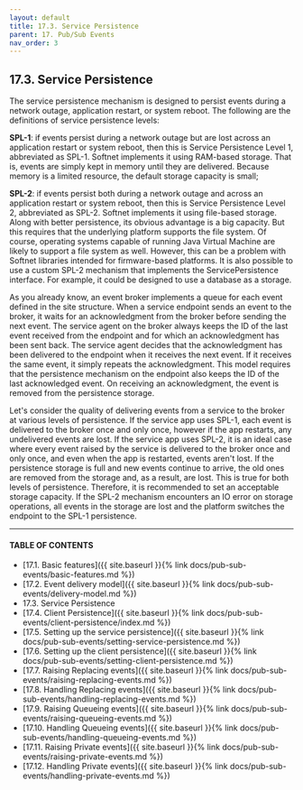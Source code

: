 ```yaml
---
layout: default
title: 17.3. Service Persistence
parent: 17. Pub/Sub Events
nav_order: 3
---
```


## 17.3. Service Persistence

The service persistence mechanism is designed to persist events during a network outage, application restart, or system reboot. The following are the definitions of service persistence levels:  

**SPL-1**: if events persist during a network outage but are lost across an application restart or system reboot, then this is Service Persistence Level 1, abbreviated as SPL-1. Softnet implements it using RAM-based storage. That is, events are simply kept in memory until they are delivered. Because memory is a limited resource, the default storage capacity is small;  

**SPL-2**: if events persist both during a network outage and across an application restart or system reboot, then this is Service Persistence Level 2, abbreviated as SPL-2. Softnet implements it using file-based storage. Along with better persistence, its obvious advantage is a big capacity. But this requires that the underlying platform supports the file system. Of course, operating systems capable of running Java Virtual Machine are likely to support a file system as well. However, this can be a problem with Softnet libraries intended for firmware-based platforms. It is also possible to use a custom SPL-2 mechanism that implements the ServicePersistence interface. For example, it could be designed to use a database as a storage.  

As you already know, an event broker implements a queue for each event defined in the site structure. When a service endpoint sends an event to the broker, it waits for an acknowledgment from the broker before sending the next event. The service agent on the broker always keeps the ID of the last event received from the endpoint and for which an acknowledgment has been sent back. The service agent decides that the acknowledgment has been delivered to the endpoint when it receives the next event. If it receives the same event, it simply repeats the acknowledgment. This model requires that the persistence mechanism on the endpoint also keeps the ID of the last acknowledged event. On receiving an acknowledgment, the event is removed from the persistence storage.  

Let's consider the quality of delivering events from a service to the broker at various levels of persistence.  If the service app uses SPL-1, each event is delivered to the broker once and only once, however if the app restarts, any undelivered events are lost. If the service app uses SPL-2, it is an ideal case where every event raised by the service is delivered to the broker once and only once, and even when the app is restarted, events aren't lost. If the persistence storage is full and new events continue to arrive, the old ones are removed from the storage and, as a result, are lost. This is true for both levels of persistence. Therefore, it is recommended to set an acceptable storage capacity. If the SPL-2 mechanism encounters an IO error on storage operations, all events in the storage are lost and the platform switches the endpoint to the SPL-1 persistence.

---
#### TABLE OF CONTENTS
* [17.1. Basic features]({{ site.baseurl }}{% link docs/pub-sub-events/basic-features.md %})
* [17.2. Event delivery model]({{ site.baseurl }}{% link docs/pub-sub-events/delivery-model.md %})
* 17.3. Service Persistence
* [17.4. Client Persistence]({{ site.baseurl }}{% link docs/pub-sub-events/client-persistence/index.md %})
* [17.5. Setting up the service persistence]({{ site.baseurl }}{% link docs/pub-sub-events/setting-service-persistence.md %})
* [17.6. Setting up the client persistence]({{ site.baseurl }}{% link docs/pub-sub-events/setting-client-persistence.md %})
* [17.7. Raising Replacing events]({{ site.baseurl }}{% link docs/pub-sub-events/raising-replacing-events.md %})
* [17.8. Handling Replacing events]({{ site.baseurl }}{% link docs/pub-sub-events/handling-replacing-events.md %})
* [17.9. Raising Queueing events]({{ site.baseurl }}{% link docs/pub-sub-events/raising-queueing-events.md %})
* [17.10. Handling Queueing events]({{ site.baseurl }}{% link docs/pub-sub-events/handling-queueing-events.md %})
* [17.11. Raising Private events]({{ site.baseurl }}{% link docs/pub-sub-events/raising-private-events.md %})
* [17.12. Handling Private events]({{ site.baseurl }}{% link docs/pub-sub-events/handling-private-events.md %})